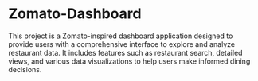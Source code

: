 # Zomato-Dashboard
This project is a Zomato-inspired dashboard application designed to provide users with a comprehensive interface to explore and analyze restaurant data. It includes features such as restaurant search, detailed views, and various data visualizations to help users make informed dining decisions.
